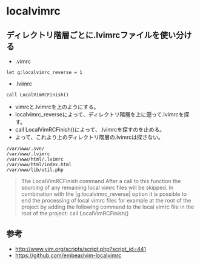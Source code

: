 ﻿# localvimrc

## ディレクトリ階層ごとに.lvimrcファイルを使い分ける

- .vimrc

```clike
let g:localvimrc_reverse = 1
```

- .lvimrc

```clike
call LocalVimRCFinish()
```

- vimrcと.lvimrcを上のようにする。
- localvimrc_reverseによって、ディレクトリ階層を上に遡って.lvimrcを探す。
- call LocalVimRCFinish()によって、.lvimrcを探すのを止める。
- よって、これより上のディレクトリ階層の.lvimrcは探さない。

```clike
/var/www/.svn/
/var/www/.lvimrc
/var/www/html/.lvimrc
/var/www/html/index.html
/var/www/lib/util.php
```

> The LocalVimRCFinish command
> After a call to this function the sourcing of any remaining local vimrc files will be skipped. In combination with the |g:localvimrc_reverse| option it is possible to end the processing of local vimrc files for example at the root of the project by adding the following command to the local vimrc file in the root of the project:
> call LocalVimRCFinish()

## 参考

- http://www.vim.org/scripts/script.php?script_id=441
- https://github.com/embear/vim-localvimrc
